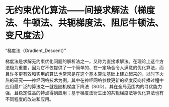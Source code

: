 # 无约束优化算法——间接求解法（梯度法、牛顿法、共轭梯度法、阻尼牛顿法、变尺度法）

 “梯度法（Gradient_Descent）”

梯度法是求解无约束优化问题的解析法之一，又称为直接求解法。在理论上这个方法极为重要，因为它不仅提供了一个简单的、在一定场合令人满意的优化算法，而且许多更有效和实用的算法也常常是在这个基本算法基础上建立起来的，以时下火热的研究——神经网络技术为例，其中在神经网络参数更新的梯度反向传播过程中应用最广泛的算法之一就是随机梯度下降法（SGD），其在全局范围内的寻优能力强，且稳定性高的特点得到应用；基于梯度法衍生出的共轭梯度法等优化算法也有不同程度的改进和应用。
